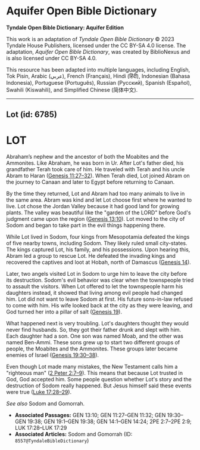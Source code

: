 # Aquifer Open Bible Dictionary

**Tyndale Open Bible Dictionary: Aquifer Edition**

This work is an adaptation of *Tyndale Open Bible Dictionary* © 2023 Tyndale House Publishers, licensed under the CC BY\-SA 4\.0 license. The adaptation, *Aquifer Open Bible Dictionary*, was created by BiblioNexus and is also licensed under CC BY\-SA 4\.0\.

This resource has been adapted into multiple languages, including English, Tok Pisin, Arabic (عربي), French (Français), Hindi (हिंदी), Indonesian (Bahasa Indonesia), Portuguese (Português), Russian (Русский), Spanish (Español), Swahili (Kiswahili), and Simplified Chinese (简体中文).



--------------------------------

## Lot (id: 6785)

LOT
===

Abraham’s nephew and the ancestor of both the Moabites and the Ammonites. Like Abraham, he was born in Ur. After Lot's father died, his grandfather Terah took care of him. He traveled with Terah and his uncle Abram to Haran ([Genesis 11:27–32](https://ref.ly/Gen11:27-Gen11:32)). When Terah died, Lot joined Abram on the journey to Canaan and later to Egypt before returning to Canaan.

By the time they returned, Lot and Abram had too many animals to live in the same area. Abram was kind and let Lot choose first where he wanted to live. Lot chose the Jordan Valley because it had good land for growing plants. The valley was beautiful like the "garden of the LORD" before God's judgment came upon the region ([Genesis 13:10](https://ref.ly/Gen13:10)). Lot moved to the city of Sodom and began to take part in the evil things happening there.

While Lot lived in Sodom, four kings from Mesopotamia defeated the kings of five nearby towns, including Sodom. They likely ruled small city\-states. The kings captured Lot, his family, and his possessions. Upon hearing this, Abram led a group to rescue Lot. He defeated the invading kings and recovered the captives and loot at Hobah, north of Damascus ([Genesis 14](https://ref.ly/Gen14:1-Gen14:24)).

Later, two angels visited Lot in Sodom to urge him to leave the city before its destruction. Sodom's evil behavior was clear when the townspeople tried to assault the visitors. When Lot offered to let the townspeople harm his daughters instead, it showed that living among evil people had changed him. Lot did not want to leave Sodom at first. His future sons\-in\-law refused to come with him. His wife looked back at the city as they were leaving, and God turned her into a pillar of salt ([Genesis 19](https://ref.ly/Gen19:1-Gen19:38)).

What happened next is very troubling. Lot's daughters thought they would never find husbands. So, they got their father drunk and slept with him. Each daughter had a son. One son was named Moab, and the other was named Ben\-Ammi. These sons grew up to start two different groups of people, the Moabites and the Ammonites. These groups later became enemies of Israel ([Genesis 19:30–38](https://ref.ly/Gen19:30-Gen19:38)).

Even though Lot made many mistakes, the New Testament calls him a "righteous man" ([2 Peter 2:7–9](https://ref.ly/2Pet2:7-2Pet2:9)). This means that because Lot trusted in God, God accepted him. Some people question whether Lot's story and the destruction of Sodom really happened. But Jesus himself said these events were true ([Luke 17:28–29](https://ref.ly/Luke17:28-Luke17:29)).

*See also* Sodom and Gomorrah.

* **Associated Passages:** GEN 13:10; GEN 11:27–GEN 11:32; GEN 19:30–GEN 19:38; GEN 19:1–GEN 19:38; GEN 14:1–GEN 14:24; 2PE 2:7–2PE 2:9; LUK 17:28–LUK 17:29
* **Associated Articles:** Sodom and Gomorrah (ID: `8557@TyndaleBibleDictionary`)

